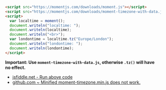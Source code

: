 ```html
<script src="https://momentjs.com/downloads/moment.js"></script>
<script src="https://momentjs.com/downloads/moment-timezone-with-data.js"></script>
<script>
  var localtime = moment();
  document.writeln("localtime: ");
  document.writeln(localtime);
  document.writeln("<br>");
  var londontime = localtime.tz("Europe/London");
  document.writeln("londontime: ");
  document.writeln(londontime);
</script>
```
**Important: Use `moment-timezone-with-data.js`, otherwise `.tz()` will have no effect.**

- [jsfiddle.net - Run above code](https://jsfiddle.net/pysj2zk4/)
- [github.com ~ Minified moment-timezone.min.js does not work.](https://github.com/moment/moment-timezone/issues/37)
